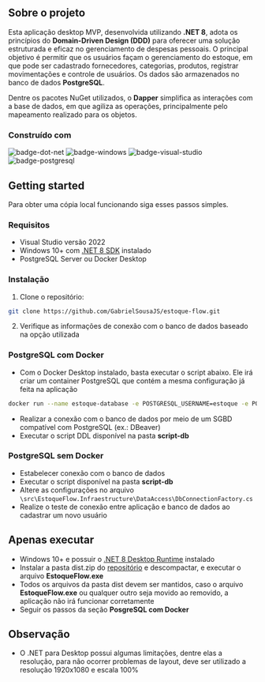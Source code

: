 ## Sobre o projeto

Esta aplicação desktop MVP, desenvolvida utilizando **.NET 8**, adota os princípios do **Domain-Driven Design (DDD)** para oferecer uma solução estruturada e eficaz no gerenciamento de despesas pessoais. O principal objetivo é permitir que os usuários façam o gerenciamento do estoque, em que pode ser cadastrado fornecedores, categorias, produtos, registrar movimentações e controle de usuários. Os dados são armazenados no banco de dados **PostgreSQL**.

Dentre os pacotes NuGet utilizados, o **Dapper** simplifica as interações com a base de dados, em que agiliza as operações, principalmente pelo mapeamento realizado para os objetos.

### Construído com

![badge-dot-net]
![badge-windows]
![badge-visual-studio]
![badge-postgresql]

## Getting started

Para obter uma cópia local funcionando siga esses passos simples.

### Requisitos

* Visual Studio versão 2022
* Windows 10+ com [.NET 8 SDK][dot-net-sdk] instalado
* PostgreSQL Server ou Docker Desktop

### Instalação

1. Clone o repositório:

```sh
git clone https://github.com/GabrielSousaJS/estoque-flow.git
```

2. Verifique as informações de conexão com o banco de dados baseado na opção utilizada

### PostgreSQL com Docker

* Com o Docker Desktop instalado, basta executar o script abaixo. Ele irá criar um container PostgreSQL que contém a mesma configuração já feita na aplicação
```sh
docker run --name estoque-database -e POSTGRESQL_USERNAME=estoque -e POSTGRESQL_PASSWORD=estoque.123 -e POSTGRESQL_DATABASE=estoque -p 5432:5432 bitnami/postgresql
```
* Realizar a conexão com o banco de dados por meio de um SGBD compatível com PostgreSQL (ex.: DBeaver)
* Executar o script DDL disponível na pasta **script-db**

### PostgreSQL sem Docker

* Estabelecer conexão com o banco de dados
* Executar o script disponível na pasta **script-db**
* Altere as configurações no arquivo `\src\EstoqueFlow.Infraestructure\DataAccess\DbConnectionFactory.cs`
* Realize o teste de conexão entre aplicação e banco de dados ao cadastrar um novo usuário

## Apenas executar

* Windows 10+ e possuir o [.NET 8 Desktop Runtime][dot-net-runtime] instalado
* Instalar a pasta dist.zip do [repositório][estoque-flow] e descompactar, e executar o arquivo **EstoqueFlow.exe**
* Todos os arquivos da pasta dist devem ser mantidos, caso o arquivo **EstoqueFlow.exe** ou qualquer outro seja movido ao removido, a aplicação não irá funcionar corretamente
* Seguir os passos da seção **PosgreSQL com Docker**

## Observação

* O .NET para Desktop possui algumas limitações, dentre elas a resolução, para não ocorrer problemas de layout, deve ser utilizado a resolução 1920x1080 e escala 100%
<!-- Links -->
[dot-net-sdk]: https://dotnet.microsoft.com/pt-br/download
[dot-net-runtime]: https://dotnet.microsoft.com/pt-br/download/dotnet/8.0/runtime
[estoque-flow]: https://github.com/GabrielSousaJS/estoque-flow-apenas-execucao

<!-- Badges -->
[badge-dot-net]: https://img.shields.io/badge/.NET-512BD4?logo=dotnet&logoColor=fff&style=for-the-badge
[badge-windows]: https://img.shields.io/badge/Windows-0078D4?logo=windows&logoColor=fff&style=for-the-badge
[badge-visual-studio]: https://img.shields.io/badge/Visual%20Studio-5C2D91?logo=visualstudio&logoColor=fff&style=for-the-badge
[badge-postgresql]: https://img.shields.io/badge/postgresql-4169e1?style=for-the-badge&logo=postgresql&logoColor=white
